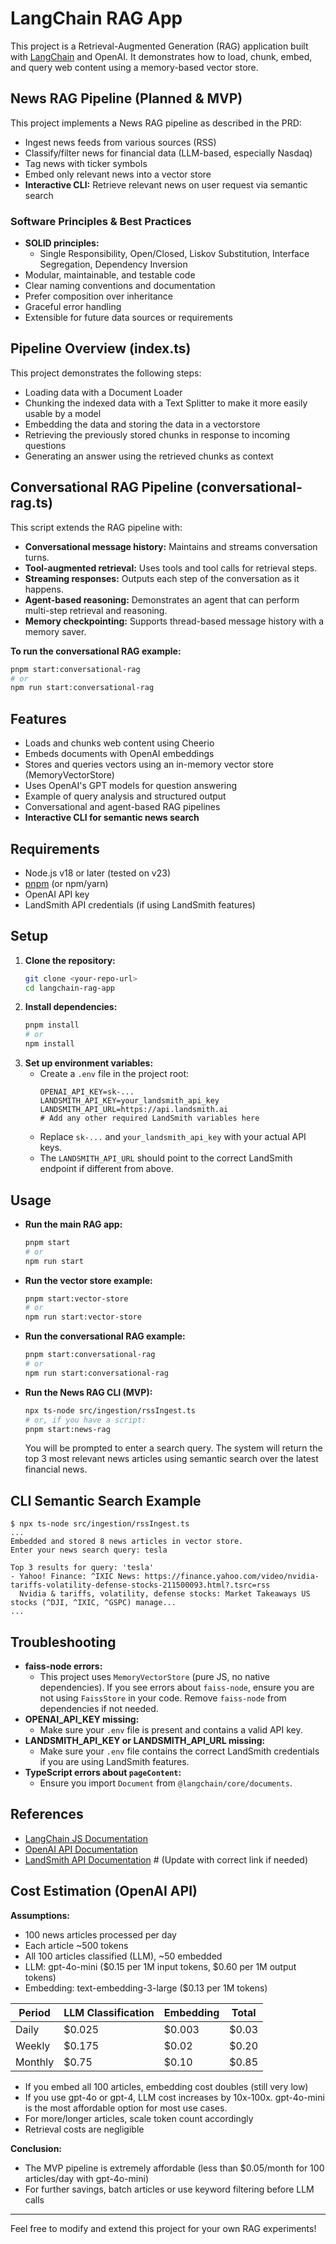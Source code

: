 # LangChain RAG App

This project is a Retrieval-Augmented Generation (RAG) application built with [LangChain](https://js.langchain.com/) and OpenAI. It demonstrates how to load, chunk, embed, and query web content using a memory-based vector store.

## News RAG Pipeline (Planned & MVP)
This project implements a News RAG pipeline as described in the PRD:
- Ingest news feeds from various sources (RSS)
- Classify/filter news for financial data (LLM-based, especially Nasdaq)
- Tag news with ticker symbols
- Embed only relevant news into a vector store
- **Interactive CLI:** Retrieve relevant news on user request via semantic search

### Software Principles & Best Practices
- **SOLID principles:**
  - Single Responsibility, Open/Closed, Liskov Substitution, Interface Segregation, Dependency Inversion
- Modular, maintainable, and testable code
- Clear naming conventions and documentation
- Prefer composition over inheritance
- Graceful error handling
- Extensible for future data sources or requirements

## Pipeline Overview (index.ts)
This project demonstrates the following steps:

- Loading data with a Document Loader
- Chunking the indexed data with a Text Splitter to make it more easily usable by a model
- Embedding the data and storing the data in a vectorstore
- Retrieving the previously stored chunks in response to incoming questions
- Generating an answer using the retrieved chunks as context

## Conversational RAG Pipeline (conversational-rag.ts)
This script extends the RAG pipeline with:

- **Conversational message history:** Maintains and streams conversation turns.
- **Tool-augmented retrieval:** Uses tools and tool calls for retrieval steps.
- **Streaming responses:** Outputs each step of the conversation as it happens.
- **Agent-based reasoning:** Demonstrates an agent that can perform multi-step retrieval and reasoning.
- **Memory checkpointing:** Supports thread-based message history with a memory saver.

**To run the conversational RAG example:**
```sh
pnpm start:conversational-rag
# or
npm run start:conversational-rag
```

## Features
- Loads and chunks web content using Cheerio
- Embeds documents with OpenAI embeddings
- Stores and queries vectors using an in-memory vector store (MemoryVectorStore)
- Uses OpenAI's GPT models for question answering
- Example of query analysis and structured output
- Conversational and agent-based RAG pipelines
- **Interactive CLI for semantic news search**

## Requirements
- Node.js v18 or later (tested on v23)
- [pnpm](https://pnpm.io/) (or npm/yarn)
- OpenAI API key
- LandSmith API credentials (if using LandSmith features)

## Setup
1. **Clone the repository:**
   ```sh
   git clone <your-repo-url>
   cd langchain-rag-app
   ```
2. **Install dependencies:**
   ```sh
   pnpm install
   # or
   npm install
   ```
3. **Set up environment variables:**
   - Create a `.env` file in the project root:
     ```env
     OPENAI_API_KEY=sk-...
     LANDSMITH_API_KEY=your_landsmith_api_key
     LANDSMITH_API_URL=https://api.landsmith.ai
     # Add any other required LandSmith variables here
     ```
   - Replace `sk-...` and `your_landsmith_api_key` with your actual API keys.
   - The `LANDSMITH_API_URL` should point to the correct LandSmith endpoint if different from above.

## Usage
- **Run the main RAG app:**
  ```sh
  pnpm start
  # or
  npm run start
  ```
- **Run the vector store example:**
  ```sh
  pnpm start:vector-store
  # or
  npm run start:vector-store
  ```
- **Run the conversational RAG example:**
  ```sh
  pnpm start:conversational-rag
  # or
  npm run start:conversational-rag
  ```
- **Run the News RAG CLI (MVP):**
  ```sh
  npx ts-node src/ingestion/rssIngest.ts
  # or, if you have a script:
  pnpm start:news-rag
  ```
  You will be prompted to enter a search query. The system will return the top 3 most relevant news articles using semantic search over the latest financial news.

## CLI Semantic Search Example
```
$ npx ts-node src/ingestion/rssIngest.ts
...
Embedded and stored 8 news articles in vector store.
Enter your news search query: tesla

Top 3 results for query: 'tesla'
- Yahoo! Finance: ^IXIC News: https://finance.yahoo.com/video/nvidia-tariffs-volatility-defense-stocks-211500093.html?.tsrc=rss
  Nvidia & tariffs, volatility, defense stocks: Market Takeaways US stocks (^DJI, ^IXIC, ^GSPC) manage...
...
```

## Troubleshooting
- **faiss-node errors:**
  - This project uses `MemoryVectorStore` (pure JS, no native dependencies). If you see errors about `faiss-node`, ensure you are not using `FaissStore` in your code. Remove `faiss-node` from dependencies if not needed.
- **OPENAI_API_KEY missing:**
  - Make sure your `.env` file is present and contains a valid API key.
- **LANDSMITH_API_KEY or LANDSMITH_API_URL missing:**
  - Make sure your `.env` file contains the correct LandSmith credentials if you are using LandSmith features.
- **TypeScript errors about `pageContent`:**
  - Ensure you import `Document` from `@langchain/core/documents`.

## References
- [LangChain JS Documentation](https://js.langchain.com/docs/)
- [OpenAI API Documentation](https://platform.openai.com/docs/api-reference)
- [LandSmith API Documentation](https://landsmit.ai/docs)  # (Update with correct link if needed)

## Cost Estimation (OpenAI API)

**Assumptions:**
- 100 news articles processed per day
- Each article ~500 tokens
- All 100 articles classified (LLM), ~50 embedded
- LLM: gpt-4o-mini ($0.15 per 1M input tokens, $0.60 per 1M output tokens)
- Embedding: text-embedding-3-large ($0.13 per 1M tokens)

| Period   | LLM Classification | Embedding | **Total** |
|----------|--------------------|-----------|-----------|
| Daily    | $0.025             | $0.003    | $0.03     |
| Weekly   | $0.175             | $0.02     | $0.20     |
| Monthly  | $0.75              | $0.10     | $0.85     |

- If you embed all 100 articles, embedding cost doubles (still very low)
- If you use gpt-4o or gpt-4, LLM cost increases by 10x-100x. gpt-4o-mini is the most affordable option for most use cases.
- For more/longer articles, scale token count accordingly
- Retrieval costs are negligible

**Conclusion:**
- The MVP pipeline is extremely affordable (less than $0.05/month for 100 articles/day with gpt-4o-mini)
- For further savings, batch articles or use keyword filtering before LLM calls

---

Feel free to modify and extend this project for your own RAG experiments! 